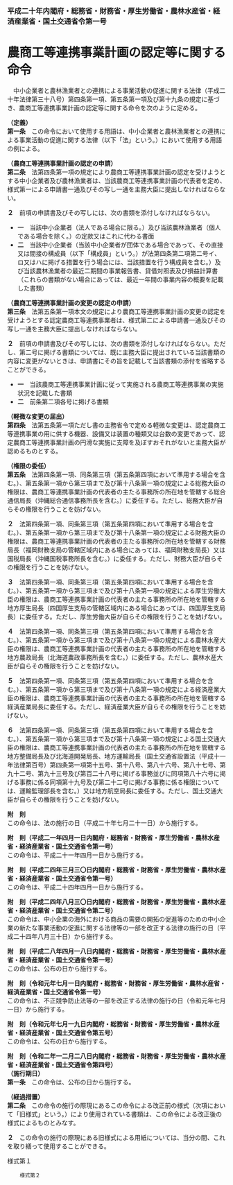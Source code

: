 ### 平成二十年内閣府・総務省・財務省・厚生労働省・農林水産省・経済産業省・国土交通省令第一号  
# 農商工等連携事業計画の認定等に関する命令  
　中小企業者と農林漁業者との連携による事業活動の促進に関する法律（平成二十年法律第三十八号）第四条第一項、第五条第一項及び第十九条の規定に基づき、農商工等連携事業計画の認定等に関する命令を次のように定める。  
  
**（定義）**  
**第一条**　この命令において使用する用語は、中小企業者と農林漁業者との連携による事業活動の促進に関する法律（以下「法」という。）において使用する用語の例による。  
  
**（農商工等連携事業計画の認定の申請）**  
**第二条**　法第四条第一項の規定により農商工等連携事業計画の認定を受けようとする中小企業者及び農林漁業者は、当該農商工等連携事業計画の代表者を定め、様式第一による申請書一通及びその写し一通を主務大臣に提出しなければならない。  
  
**２**　前項の申請書及びその写しには、次の書類を添付しなければならない。  
* **一**　当該中小企業者（法人である場合に限る。）及び当該農林漁業者（個人である場合を除く。）の定款又はこれに代わる書面  
* **二**　当該中小企業者（当該中小企業者が団体である場合であって、その直接又は間接の構成員（以下「構成員」という。）が法第四条第二項第二号イ、ロ又はハに掲げる措置を行う場合には、当該措置を行う構成員を含む。）及び当該農林漁業者の最近二期間の事業報告書、貸借対照表及び損益計算書（これらの書類がない場合にあっては、最近一年間の事業内容の概要を記載した書類）  
  
**（農商工等連携事業計画の変更の認定の申請）**  
**第三条**　法第五条第一項本文の規定により農商工等連携事業計画の変更の認定を受けようとする認定農商工等連携事業者は、様式第二による申請書一通及びその写し一通を主務大臣に提出しなければならない。  
  
**２**　前項の申請書及びその写しには、次の書類を添付しなければならない。ただし、第二号に掲げる書類については、既に主務大臣に提出されている当該書類の内容に変更がないときは、申請書にその旨を記載して当該書類の添付を省略することができる。  
* **一**　当該農商工等連携事業計画に従って実施される農商工等連携事業の実施状況を記載した書類  
* **二**　前条第二項各号に掲げる書類  
  
**（軽微な変更の届出）**  
**第四条**　法第五条第一項ただし書の主務省令で定める軽微な変更は、認定農商工等連携事業の用に供する機器、設備又は装置の種類又は台数の変更であって、認定農商工等連携事業計画の円滑な実施に支障を及ぼすおそれがないと主務大臣が認めるものとする。  
  
**（権限の委任）**  
**第五条**　法第四条第一項、同条第三項（第五条第四項において準用する場合を含む。）、第五条第一項から第三項まで及び第十八条第一項の規定による総務大臣の権限は、農商工等連携事業計画の代表者の主たる事務所の所在地を管轄する総合通信局長（沖縄総合通信事務所長を含む。）に委任する。ただし、総務大臣が自らその権限を行うことを妨げない。  
  
**２**　法第四条第一項、同条第三項（第五条第四項において準用する場合を含む。）、第五条第一項から第三項まで及び第十八条第一項の規定による財務大臣の権限は、農商工等連携事業計画の代表者の主たる事務所の所在地を管轄する財務局長（福岡財務支局の管轄区域内にある場合にあっては、福岡財務支局長）又は国税局長（沖縄国税事務所長を含む。）に委任する。ただし、財務大臣が自らその権限を行うことを妨げない。  
  
**３**　法第四条第一項、同条第三項（第五条第四項において準用する場合を含む。）、第五条第一項から第三項まで及び第十八条第一項の規定による厚生労働大臣の権限は、農商工等連携事業計画の代表者の主たる事務所の所在地を管轄する地方厚生局長（四国厚生支局の管轄区域内にある場合にあっては、四国厚生支局長）に委任する。ただし、厚生労働大臣が自らその権限を行うことを妨げない。  
  
**４**　法第四条第一項、同条第三項（第五条第四項において準用する場合を含む。）、第五条第一項から第三項まで及び第十八条第一項の規定による農林水産大臣の権限は、農商工等連携事業計画の代表者の主たる事務所の所在地を管轄する地方農政局長（北海道農政事務所長を含む。）に委任する。ただし、農林水産大臣が自らその権限を行うことを妨げない。  
  
**５**　法第四条第一項、同条第三項（第五条第四項において準用する場合を含む。）、第五条第一項から第三項まで及び第十八条第一項の規定による経済産業大臣の権限は、農商工等連携事業計画の代表者の主たる事務所の所在地を管轄する経済産業局長に委任する。ただし、経済産業大臣が自らその権限を行うことを妨げない。  
  
**６**　法第四条第一項、同条第三項（第五条第四項において準用する場合を含む。）、第五条第一項から第三項まで及び第十八条第一項の規定による国土交通大臣の権限は、農商工等連携事業計画の代表者の主たる事務所の所在地を管轄する地方整備局長及び北海道開発局長、地方運輸局長（国土交通省設置法（平成十一年法律第百号）第四条第一項第十五号、第十八号、第八十六号、第八十七号、第九十二号、第九十三号及び第百二十八号に掲げる事務並びに同項第八十六号に掲げる事務に係る同項第十九号及び第二十二号に掲げる事務に係る権限については、運輸監理部長を含む。）又は地方航空局長に委任する。ただし、国土交通大臣が自らその権限を行うことを妨げない。  
  
**附　則**  
この命令は、法の施行の日（平成二十年七月二十一日）から施行する。  
  
**附　則（平成二一年四月一日内閣府・総務省・財務省・厚生労働省・農林水産省・経済産業省・国土交通省令第一号）**  
この命令は、平成二十一年四月一日から施行する。  
  
**附　則（平成二四年三月三〇日内閣府・総務省・財務省・厚生労働省・農林水産省・経済産業省・国土交通省令第一号）**  
この命令は、平成二十四年四月一日から施行する。  
  
**附　則（平成二四年八月三〇日内閣府・総務省・財務省・厚生労働省・農林水産省・経済産業省・国土交通省令第二号）**  
この命令は、中小企業の海外における商品の需要の開拓の促進等のための中小企業の新たな事業活動の促進に関する法律等の一部を改正する法律の施行の日（平成二十四年八月三十日）から施行する。  
  
**附　則（平成二八年四月一八日内閣府・総務省・財務省・厚生労働省・農林水産省・経済産業省・国土交通省令第一号）**  
この命令は、公布の日から施行する。  
  
**附　則（令和元年七月一日内閣府・総務省・財務省・厚生労働省・農林水産省・経済産業省・国土交通省令第一号）**  
この命令は、不正競争防止法等の一部を改正する法律の施行の日（令和元年七月一日）から施行する。  
  
**附　則（令和元年七月一九日内閣府・総務省・財務省・厚生労働省・農林水産省・経済産業省・国土交通省令第五号）**  
この命令は、公布の日から施行する。  
  
**附　則（令和二年一二月二八日内閣府・総務省・財務省・厚生労働省・農林水産省・経済産業省・国土交通省令第四号）**  
**（施行期日）**  
**第一条**　この命令は、公布の日から施行する。  
  
**（経過措置）**  
**第二条**　この命令の施行の際現にあるこの命令による改正前の様式（次項において「旧様式」という。）により使用されている書類は、この命令による改正後の様式によるものとみなす。  
  
**２**　この命令の施行の際現にある旧様式による用紙については、当分の間、これを取り繕って使用することができる。  
  
様式第１
          
        様式第２
          
        